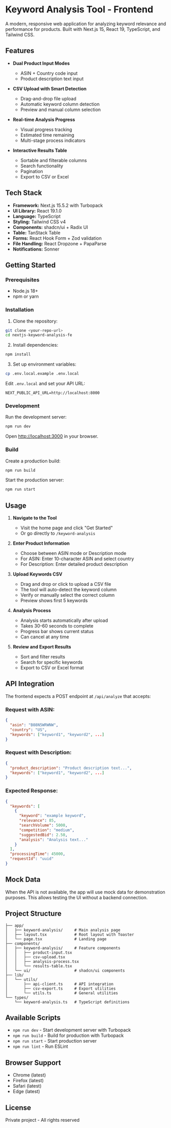 # Keyword Analysis Tool - Frontend

A modern, responsive web application for analyzing keyword relevance and performance for products. Built with Next.js 15, React 19, TypeScript, and Tailwind CSS.

## Features

- **Dual Product Input Modes**
  - ASIN + Country code input
  - Product description text input
  
- **CSV Upload with Smart Detection**
  - Drag-and-drop file upload
  - Automatic keyword column detection
  - Preview and manual column selection
  
- **Real-time Analysis Progress**
  - Visual progress tracking
  - Estimated time remaining
  - Multi-stage process indicators
  
- **Interactive Results Table**
  - Sortable and filterable columns
  - Search functionality
  - Pagination
  - Export to CSV or Excel

## Tech Stack

- **Framework:** Next.js 15.5.2 with Turbopack
- **UI Library:** React 19.1.0
- **Language:** TypeScript
- **Styling:** Tailwind CSS v4
- **Components:** shadcn/ui + Radix UI
- **Table:** TanStack Table
- **Forms:** React Hook Form + Zod validation
- **File Handling:** React Dropzone + PapaParse
- **Notifications:** Sonner

## Getting Started

### Prerequisites

- Node.js 18+ 
- npm or yarn

### Installation

1. Clone the repository:
```bash
git clone <your-repo-url>
cd nextjs-keyword-analysis-fe
```

2. Install dependencies:
```bash
npm install
```

3. Set up environment variables:
```bash
cp .env.local.example .env.local
```

Edit `.env.local` and set your API URL:
```
NEXT_PUBLIC_API_URL=http://localhost:8000
```

### Development

Run the development server:
```bash
npm run dev
```

Open [http://localhost:3000](http://localhost:3000) in your browser.

### Build

Create a production build:
```bash
npm run build
```

Start the production server:
```bash
npm run start
```

## Usage

1. **Navigate to the Tool**
   - Visit the home page and click "Get Started"
   - Or go directly to `/keyword-analysis`

2. **Enter Product Information**
   - Choose between ASIN mode or Description mode
   - For ASIN: Enter 10-character ASIN and select country
   - For Description: Enter detailed product description

3. **Upload Keywords CSV**
   - Drag and drop or click to upload a CSV file
   - The tool will auto-detect the keyword column
   - Verify or manually select the correct column
   - Preview shows first 5 keywords

4. **Analysis Process**
   - Analysis starts automatically after upload
   - Takes 30-60 seconds to complete
   - Progress bar shows current status
   - Can cancel at any time

5. **Review and Export Results**
   - Sort and filter results
   - Search for specific keywords
   - Export to CSV or Excel format

## API Integration

The frontend expects a POST endpoint at `/api/analyze` that accepts:

### Request with ASIN:
```json
{
  "asin": "B08N5WRWNW",
  "country": "US",
  "keywords": ["keyword1", "keyword2", ...]
}
```

### Request with Description:
```json
{
  "product_description": "Product description text...",
  "keywords": ["keyword1", "keyword2", ...]
}
```

### Expected Response:
```json
{
  "keywords": [
    {
      "keyword": "example keyword",
      "relevance": 85,
      "searchVolume": 5000,
      "competition": "medium",
      "suggestedBid": 2.50,
      "analysis": "Analysis text..."
    }
  ],
  "processingTime": 45000,
  "requestId": "uuid"
}
```

## Mock Data

When the API is not available, the app will use mock data for demonstration purposes. This allows testing the UI without a backend connection.

## Project Structure

```
├── app/
│   ├── keyword-analysis/     # Main analysis page
│   ├── layout.tsx            # Root layout with Toaster
│   └── page.tsx              # Landing page
├── components/
│   ├── keyword-analysis/     # Feature components
│   │   ├── product-input.tsx
│   │   ├── csv-upload.tsx
│   │   ├── analysis-process.tsx
│   │   └── results-table.tsx
│   └── ui/                   # shadcn/ui components
├── lib/
│   └── utils/
│       ├── api-client.ts     # API integration
│       ├── csv-export.ts     # Export utilities
│       └── utils.ts          # General utilities
└── types/
    └── keyword-analysis.ts   # TypeScript definitions
```

## Available Scripts

- `npm run dev` - Start development server with Turbopack
- `npm run build` - Build for production with Turbopack
- `npm run start` - Start production server
- `npm run lint` - Run ESLint

## Browser Support

- Chrome (latest)
- Firefox (latest)
- Safari (latest)
- Edge (latest)

## License

Private project - All rights reserved